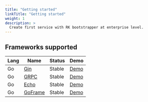```yaml
---
title: "Getting started"
linkTitle: "Getting started"
weight: 1
description: >
  Create first service with RK bootstrapper at enterprise level.
---
```



## Frameworks supported
| Lang | Name | Status | Demo |
| ---- | ---- | ---- | ---- |
| Go | [Gin](https://github.com/gin-gonic/gin)| Stable | [Demo](https://github.com/rookie-ninja/rk-demo/tree/master/gin/getting-started) |
| Go | [GRPC](https://grpc.io/docs/languages/go/) | Stable | [Demo](https://github.com/rookie-ninja/rk-demo/tree/master/grpc/getting-started) |
| Go | [Echo](https://github.com/labstack/echo) | Stable | [Demo](https://github.com/rookie-ninja/rk-demo/tree/master/echo/getting-started) |
| Go | [GoFrame](https://github.com/gogf/gf) | Stable | [Demo](https://github.com/rookie-ninja/rk-demo/tree/master/gf/getting-started) |

